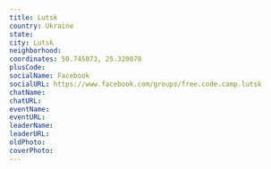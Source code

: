 ```yaml
---
title: Lutsk
country: Ukraine
state: 
city: Lutsk
neighborhood: 
coordinates: 50.745073, 25.320078
plusCode:
socialName: Facebook
socialURL: https://www.facebook.com/groups/free.code.camp.lutsk
chatName:
chatURL:
eventName:
eventURL:
leaderName:
leaderURL:
oldPhoto: 
coverPhoto:
---
```

